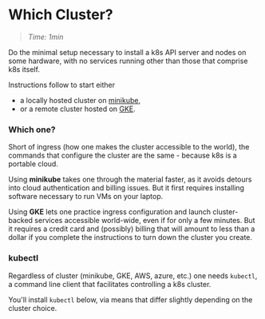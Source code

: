 # Which Cluster?

> _Time: 1min_

[minikube]: https://github.com/kubernetes/minikube/releases
[GKE]: https://cloud.google.com/container-engine

Do the minimal setup necessary to install a k8s API
server and nodes on some hardware, with no services
running other than those that comprise k8s itself.

Instructions follow to start either

 * a locally hosted cluster on [minikube],
 * or a remote cluster hosted on [GKE].

### Which one?

Short of ingress (how one makes the cluster accessible
to the world), the commands that configure the cluster
are the same - because k8s is a portable cloud.

Using __minikube__ takes one through the material
faster, as it avoids detours into cloud authentication
and billing issues.  But it first requires installing
software necessary to run VMs on your laptop.

Using __GKE__ lets one practice ingress configuration
and launch cluster-backed services accessible
world-wide, even if for only a few minutes.  But it
requires a credit card and (possibly) billing that will
amount to less than a dollar if you complete the
instructions to turn down the cluster you create.

### kubectl

Regardless of cluster (minikube, GKE, AWS, azure, etc.)
one needs `kubectl`, a command line client that
facilitates controlling a k8s cluster.

You'll install `kubectl` below, via means that
differ slightly depending on the cluster choice.
